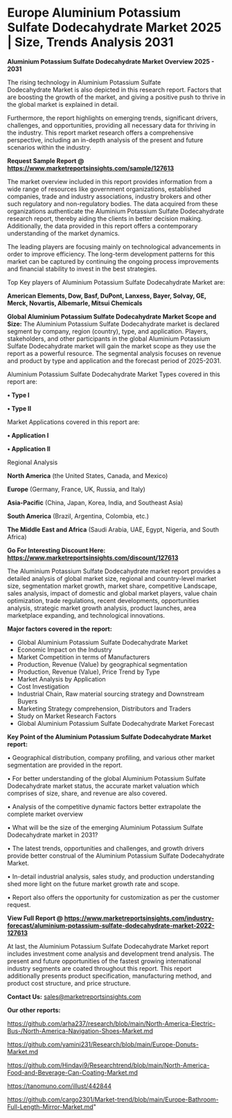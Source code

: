  # Europe Aluminium Potassium Sulfate Dodecahydrate Market 2025 | Size, Trends Analysis 2031

<Strong> Aluminium Potassium Sulfate Dodecahydrate Market Overview 2025 - 2031</strong>

The rising technology in Aluminium Potassium Sulfate Dodecahydrate Market is also depicted in this research report. Factors that are boosting the growth of the market, and giving a positive push to thrive in the global market is explained in detail.

Furthermore, the report highlights on emerging trends, significant drivers, challenges, and opportunities, providing all necessary data for thriving in the industry. This report market research offers a comprehensive perspective, including an in-depth analysis of the present and future scenarios within the industry.

<strong>Request Sample Report @ <a href=https://www.marketreportsinsights.com/sample/127613>https://www.marketreportsinsights.com/sample/127613</a></strong>

The market overview included in this report provides information from a wide range of resources like government organizations, established companies, trade and industry associations, industry brokers and other such regulatory and non-regulatory bodies. The data acquired from these organizations authenticate the Aluminium Potassium Sulfate Dodecahydrate research report, thereby aiding the clients in better decision making. Additionally, the data provided in this report offers a contemporary understanding of the market dynamics.

The leading players are focusing mainly on technological advancements in order to improve efficiency. The long-term development patterns for this market can be captured by continuing the ongoing process improvements and financial stability to invest in the best strategies.

Top Key players of Aluminium Potassium Sulfate Dodecahydrate Market are:

<strong>American Elements, Dow, Basf, DuPont, Lanxess, Bayer, Solvay, GE, Merck, Novartis, Albemarle, Mitsui Chemicals</strong>

<strong><b>Global Aluminium Potassium Sulfate Dodecahydrate Market Scope and Size:</b></strong>
The Aluminium Potassium Sulfate Dodecahydrate market is declared segment by company, region (country), type, and application. Players, stakeholders, and other participants in the global Aluminium Potassium Sulfate Dodecahydrate market will gain the market scope as they use the report as a powerful resource. The segmental analysis focuses on revenue and product by type and application and the forecast period of 2025-2031.

Aluminium Potassium Sulfate Dodecahydrate Market Types covered in this report are:

<strong>• Type I

• Type II</strong>

Market Applications covered in this report are:

<strong>• Application I

• Application II</strong> 

Regional Analysis

<strong>North America</strong> (the United States, Canada, and Mexico)

<strong>Europe</strong> (Germany, France, UK, Russia, and Italy)

<strong>Asia-Pacific</strong> (China, Japan, Korea, India, and Southeast Asia)

<strong>South America</strong> (Brazil, Argentina, Colombia, etc.)

<strong>The Middle East and Africa</strong> (Saudi Arabia, UAE, Egypt, Nigeria, and South Africa)

<strong>Go For Interesting Discount Here: <a href=https://www.marketreportsinsights.com/discount/127613>https://www.marketreportsinsights.com/discount/127613</a></strong>

The Aluminium Potassium Sulfate Dodecahydrate market report provides a detailed analysis of global market size, regional and country-level market size, segmentation market growth, market share, competitive Landscape, sales analysis, impact of domestic and global market players, value chain optimization, trade regulations, recent developments, opportunities analysis, strategic market growth analysis, product launches, area marketplace expanding, and technological innovations.

<strong><b>Major factors covered in the report:</b></strong>
<ul>
  <li>Global Aluminium Potassium Sulfate Dodecahydrate Market </li>
  <li>Economic Impact on the Industry</li>
  <li>Market Competition in terms of Manufacturers</li>
  <li>Production, Revenue (Value) by geographical segmentation</li>
  <li>Production, Revenue (Value), Price Trend by Type</li>
  <li>Market Analysis by Application</li>
  <li>Cost Investigation</li>
  <li>Industrial Chain, Raw material sourcing strategy and Downstream Buyers</li>
  <li>Marketing Strategy comprehension, Distributors and Traders</li>
  <li>Study on Market Research Factors</li>
  <li>Global Aluminium Potassium Sulfate Dodecahydrate Market Forecast</li>
</ul>

<strong><b>Key Point of the Aluminium Potassium Sulfate Dodecahydrate Market report:</b></strong>

• Geographical distribution, company profiling, and various other market segmentation are provided in the report.

• For better understanding of the global Aluminium Potassium Sulfate Dodecahydrate market status, the accurate market valuation which comprises of size, share, and revenue are also covered.

• Analysis of the competitive dynamic factors better extrapolate the complete market overview

• What will be the size of the emerging Aluminium Potassium Sulfate Dodecahydrate market in 2031?

• The latest trends, opportunities and challenges, and growth drivers provide better construal of the Aluminium Potassium Sulfate Dodecahydrate Market.

• In-detail industrial analysis, sales study, and production understanding shed more light on the future market growth rate and scope.

• Report also offers the opportunity for customization as per the customer request.

<strong><b>View Full Report @ <a href=https://www.marketreportsinsights.com/industry-forecast/aluminium-potassium-sulfate-dodecahydrate-market-2022-127613>https://www.marketreportsinsights.com/industry-forecast/aluminium-potassium-sulfate-dodecahydrate-market-2022-127613</a></b></strong>


At last, the Aluminium Potassium Sulfate Dodecahydrate Market report includes investment come analysis and development trend analysis. The present and future opportunities of the fastest growing international industry segments are coated throughout this report. This report additionally presents product specification, manufacturing method, and product cost structure, and price structure.

<strong>Contact Us:</strong>
sales@marketreportsinsights.com

<strong>Our other reports:</strong>

<a href=https://github.com/arha237/research/blob/main/North-America-Electric-Bus-/North-America-Navigation-Shoes-Market.md>https://github.com/arha237/research/blob/main/North-America-Electric-Bus-/North-America-Navigation-Shoes-Market.md</a>

<a href=https://github.com/yamini231/Research/blob/main/Europe-Donuts-Market.md>https://github.com/yamini231/Research/blob/main/Europe-Donuts-Market.md</a>

<a href=https://github.com/Hindavi9/Researchtrend/blob/main/North-America-Food-and-Beverage-Can-Coating-Market.md>https://github.com/Hindavi9/Researchtrend/blob/main/North-America-Food-and-Beverage-Can-Coating-Market.md</a>

<a href=https://tanomuno.com/illust/442844>https://tanomuno.com/illust/442844</a>

<a href=https://github.com/cargo2301/Market-trend/blob/main/Europe-Bathroom-Full-Length-Mirror-Market.md>https://github.com/cargo2301/Market-trend/blob/main/Europe-Bathroom-Full-Length-Mirror-Market.md</a>"
